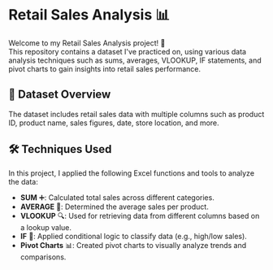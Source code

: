 # Retail Sales Analysis 📊

Welcome to my Retail Sales Analysis project! 🎉  
This repository contains a dataset I've practiced on, using various data analysis techniques such as sums, averages, VLOOKUP, IF statements, and pivot charts to gain insights into retail sales performance. 

## 🔎 Dataset Overview
The dataset includes retail sales data with multiple columns such as product ID, product name, sales figures, date, store location, and more.

## 🛠️ Techniques Used
In this project, I applied the following Excel functions and tools to analyze the data:

- **SUM** ➕: Calculated total sales across different categories.
- **AVERAGE** 📏: Determined the average sales per product.
- **VLOOKUP** 🔍: Used for retrieving data from different columns based on a lookup value.
- **IF** 🧮: Applied conditional logic to classify data (e.g., high/low sales).
- **Pivot Charts** 📊: Created pivot charts to visually analyze trends and comparisons.

